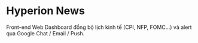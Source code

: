# Hyperion News

Front-end Web Dashboard đồng bộ lịch kinh tế (CPI, NFP, FOMC…) và alert qua Google Chat / Email / Push.